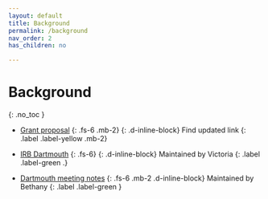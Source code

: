 ```yaml
---
layout: default
title: Background
permalink: /background
nav_order: 2
has_children: no

---
```


# Background
{: .no_toc }



* [Grant proposal](https://drive.google.com/drive/folders/1BnZ-v0hHyp6xuFJt8PYUWy7l3YJaIxG7?usp=sharing)
{: .fs-6 .mb-2}
{: .d-inline-block}
Find updated link
{: .label .label-yellow .mb-2}


* [IRB Dartmouth](https://drive.google.com/drive/folders/1GDJcX5FVgFdGSFUr7BpS_RzAU40dBTIs?usp=sharing)
{: .fs-6}
{: .d-inline-block}
Maintained by Victoria
{: .label .label-green .}


* [Dartmouth meeting notes](https://docs.google.com/document/d/1n40cd_tpweWnyJhhAw2N_eQjr18MHgZkQYiiOobZBiU/edit?usp=sharing)
{: .fs-6 .mb-2 .d-inline-block}
Maintained by Bethany
{: .label .label-green }
